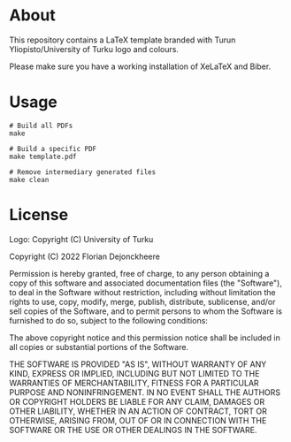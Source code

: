 # About

This repository contains a LaTeX template branded with Turun Yliopisto/University of Turku logo and colours.

Please make sure you have a working installation of XeLaTeX and Biber.

# Usage

```
# Build all PDFs
make

# Build a specific PDF
make template.pdf

# Remove intermediary generated files
make clean
```

# License

Logo: Copyright (C) University of Turku

Copyright (C) 2022 Florian Dejonckheere

Permission is hereby granted, free of charge, to any person obtaining a copy of this software and associated documentation files (the "Software"), to deal in the Software without restriction, including without limitation the rights to use, copy, modify, merge, publish, distribute, sublicense, and/or sell copies of the Software, and to permit persons to whom the Software is furnished to do so, subject to the following conditions:

The above copyright notice and this permission notice shall be included in all copies or substantial portions of the Software.

THE SOFTWARE IS PROVIDED "AS IS", WITHOUT WARRANTY OF ANY KIND, EXPRESS OR IMPLIED, INCLUDING BUT NOT LIMITED TO THE WARRANTIES OF MERCHANTABILITY, FITNESS FOR A PARTICULAR PURPOSE AND NONINFRINGEMENT. IN NO EVENT SHALL THE AUTHORS OR COPYRIGHT HOLDERS BE LIABLE FOR ANY CLAIM, DAMAGES OR OTHER LIABILITY, WHETHER IN AN ACTION OF CONTRACT, TORT OR OTHERWISE, ARISING FROM, OUT OF OR IN CONNECTION WITH THE SOFTWARE OR THE USE OR OTHER DEALINGS IN THE SOFTWARE.
